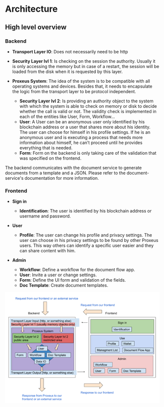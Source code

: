 # Architecture

## High level overview


### Backend

- **Transport Layer IO**: Does not necessarily need to be http

- **Security Layer lvl 1**: Is checking on the session the authority. Usually it is only accessing the memory but in case of a restart, the session will be loaded from the disk when it is requested by this layer.

- **Proxeus System**: The idea of the system is to be compatible with all operating systems and devices. Besides that, it needs to encapsulate the logic from the transport layer to be protocol independent.
    - **Security Layer lvl 2**: Is providing an authority object to the system with which the system is able to check on memory or disk to decide whether the call is valid or not. The validity check is implemented in each of the entities like User, Form, Workflow… 
    - **User**: A User can be an anonymous user only identified by his blockchain address or a user that shares more about his identity. The user can choose for himself in his profile settings. If he is an anonymous user and is executing a process that needs more information about himself, he can’t proceed until he provides everything that is needed. 
    - **Form**:  Form on the backend is only taking care of the validation that was specified on the frontend.

The backend communicates with the document service to generate documents from a template and a JSON.
Please refer to the document-service's documentation for more information.

### Frontend
- **Sign in**
    - **Identification**: The user is identified by his blockchain address or username and password.
    
- **User**
    - **Profile**: The user can change his profile and privacy settings. The user can choose in his privacy settings to be found by other Proxeus users. This way others can identify a specific user easier and they can share content with him.


- **Admin**
    - **Workflow**: Define a workflow for the document flow app.
    - **User**: Invite a user or change settings.
    - **Form**: Define the UI form and validation of the fields.
    - **Doc Template**: Create document templates.

![architecture](_media/architecture.png)
